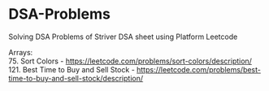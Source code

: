 # DSA-Problems
Solving DSA Problems of Striver DSA sheet using Platform Leetcode

Arrays:<br>
75. Sort Colors - https://leetcode.com/problems/sort-colors/description/</br> 
121. Best Time to Buy and Sell Stock - https://leetcode.com/problems/best-time-to-buy-and-sell-stock/description/</br> 
    

